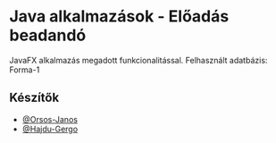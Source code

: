 # Java alkalmazások - Előadás beadandó

JavaFX alkalmazás megadott funkcionalitással.
Felhasznált adatbázis: Forma-1


## Készítők
- [@Orsos-Janos](https://github.com/Jani1125)
- [@Hajdu-Gergo](https://github.com/Hajdu-Gergo)
